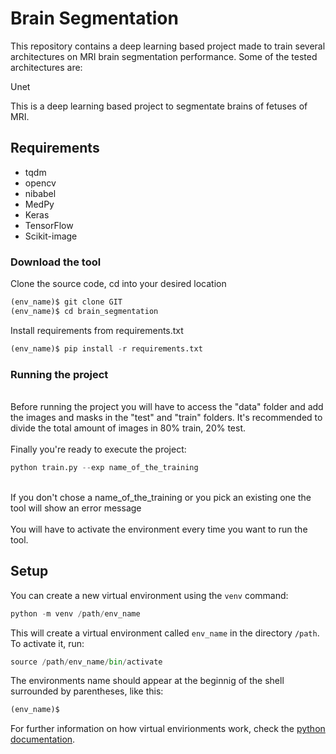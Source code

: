 # Brain Segmentation    

This repository contains a deep learning based project made to train several architectures on MRI brain segmentation performance.
Some of the tested architectures are:

Unet

This is a deep learning based project to segmentate brains of fetuses of MRI.

## Requirements</b>
- tqdm
- opencv
- nibabel
- MedPy
- Keras
- TensorFlow
- Scikit-image

### Download the tool

Clone the source code, cd into your desired location

```python
(env_name)$ git clone GIT
(env_name)$ cd brain_segmentation
```

Install requirements from requirements.txt

```python
(env_name)$ pip install -r requirements.txt
```

### Running the project

<br>Before running the project you will have to access the "data" folder and add the images and masks in the "test" and "train" folders. It's recommended to divide the total amount of images in 80% train, 20% test.</br>
<br>Finally you're ready to execute the project:</br>

```python
python train.py --exp name_of_the_training
```
<br>If you don't chose a name_of_the_training or you pick an existing one the tool will show an error message</br>
<br>You will have to activate the environment every time you want to run the tool.</br>

## Setup

You can create a new virtual environment using the `venv` command:

```python
python -m venv /path/env_name
```
    
This will create a virtual environment called `env_name` in the directory `/path`.
To activate it, run:

```python
source /path/env_name/bin/activate
```

The environments name should appear at the beginnig of the shell surrounded by parentheses, like this:

```python
(env_name)$
```
    
For further information on how virtual envirionments work, check the [python documentation](https://docs.python.org/3/library/venv.html).
    
